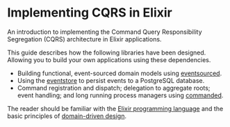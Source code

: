 # Implementing CQRS in Elixir

An introduction to implementing the Command Query Responsibility Segregation (CQRS) architecture in Elixir applications.

This guide describes how the following libraries have been designed. Allowing you to build your own applications using these dependencies.

- Building functional, event-sourced domain models using [eventsourced](https://github.com/slashdotdash/eventsourced).
- Using the [eventstore](https://github.com/slashdotdash/eventstore) to persist events to a PostgreSQL database.
- Command registration and dispatch; delegation to aggregate roots; event handling; and long running process managers using [commanded](https://github.com/slashdotdash/commanded).

The reader should be familiar with the [Elixir programming language](http://elixir-lang.org/) and the basic principles of [domain-driven design](https://en.wikipedia.org/wiki/Domain-driven_design).
